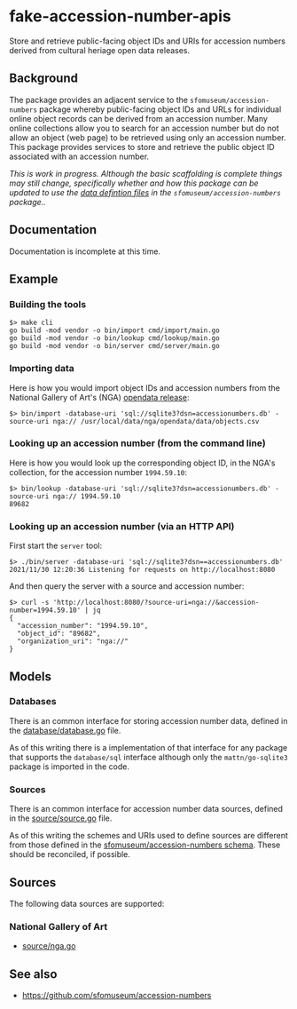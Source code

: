 # fake-accession-number-apis

Store and retrieve public-facing object IDs and URIs for accession numbers derived from cultural heriage open data releases.

## Background

The package provides an adjacent service to the `sfomuseum/accession-numbers` package whereby public-facing object IDs and URLs for individual online object records can be derived from an accession number. Many online collections allow you to search for an accession number but do not allow an object (web page) to be retrieved using only an accession number. This package provides services to store and retrieve the public object ID associated with an accession number.

_This is work in progress. Although the basic scaffolding is complete things may still change, specifically whether and how this package can be updated to use the [data defintion files](https://github.com/sfomuseum/accession-numbers/tree/main/data) in the `sfomuseum/accession-numbers` package.._

## Documentation

Documentation is incomplete at this time.

## Example

### Building the tools

```
$> make cli
go build -mod vendor -o bin/import cmd/import/main.go
go build -mod vendor -o bin/lookup cmd/lookup/main.go
go build -mod vendor -o bin/server cmd/server/main.go
```

### Importing data

Here is how you would import object IDs and accession numbers from the National Gallery of Art's (NGA) [opendata release](https://github.com/NationalGalleryOfArt/opendata):

```
$> bin/import -database-uri 'sql://sqlite3?dsn=accessionumbers.db' -source-uri nga:// /usr/local/data/nga/opendata/data/objects.csv
```

### Looking up an accession number (from the command line)

Here is how you would look up the corresponding object ID, in the NGA's collection, for the accession number `1994.59.10`:

```
$> bin/lookup -database-uri 'sql://sqlite3?dsn=accessionumbers.db' -source-uri nga:// 1994.59.10
89682
```

### Looking up an accession number (via an HTTP API)

First start the `server` tool:

```
$> ./bin/server -database-uri 'sql://sqlite3?dsn==accessionumbers.db'
2021/11/30 12:20:36 Listening for requests on http://localhost:8080
```

And then query the server with a source and accession number:

```
$> curl -s 'http://localhost:8080/?source-uri=nga://&accession-number=1994.59.10' | jq
{
  "accession_number": "1994.59.10",
  "object_id": "89682",
  "organization_uri": "nga://"
}
```

## Models

### Databases

There is an common interface for storing accession number data, defined in the [database/database.go](database/database.go) file.

As of this writing there is a implementation of that interface for any package that supports the `database/sql` interface although only the `mattn/go-sqlite3` package is imported in the code.

### Sources

There is an common interface for accession number data sources, defined in the [source/source.go](source/source.go) file.

As of this writing the schemes and URIs used to define sources are different from those defined in the [sfomuseum/accession-numbers schema](https://github.com/sfomuseum/accession-numbers/blob/main/schema/definition.schema.json). These should be reconciled, if possible.

## Sources

The following data sources are supported:

### National Gallery of Art

* [source/nga.go](source/nga.go)

## See also

* https://github.com/sfomuseum/accession-numbers